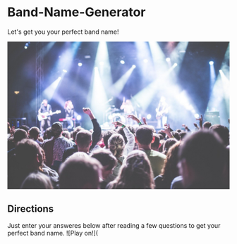 # Band-Name-Generator
Let's get you your perfect band name!

![Get ready to rumble!](https://raw.githubusercontent.com/JLMart029/Band-Name-Generator/refs/heads/main/Main%20page.jpg)

## Directions
Just enter your answeres below after reading a few questions to get your perfect band name. 
![Play on!](
